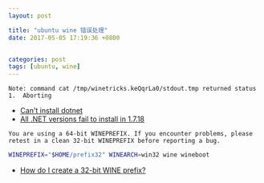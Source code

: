 ```yaml
---
layout: post

title: "ubuntu wine 错误处理"
date: 2017-05-05 17:19:36 +0800


categories: post
tags: [ubuntu, wine]
---
```


```
Note: command cat /tmp/winetricks.keQqrLa0/stdout.tmp returned status 1.  Aborting
```


- [Can't install dotnet](https://askubuntu.com/questions/262960/cant-install-dotnet)
- [All .NET versions fail to install in 1.7.18](https://forum.winehq.org/viewtopic.php?f=8&t=22475)


```
You are using a 64-bit WINEPREFIX. If you encounter problems, please retest in a clean 32-bit WINEPREFIX before reporting a bug.
```

```bash
WINEPREFIX="$HOME/prefix32" WINEARCH=win32 wine wineboot
```

- [How do I create a 32-bit WINE prefix?](https://askubuntu.com/questions/177192/how-do-i-create-a-32-bit-wine-prefix)
